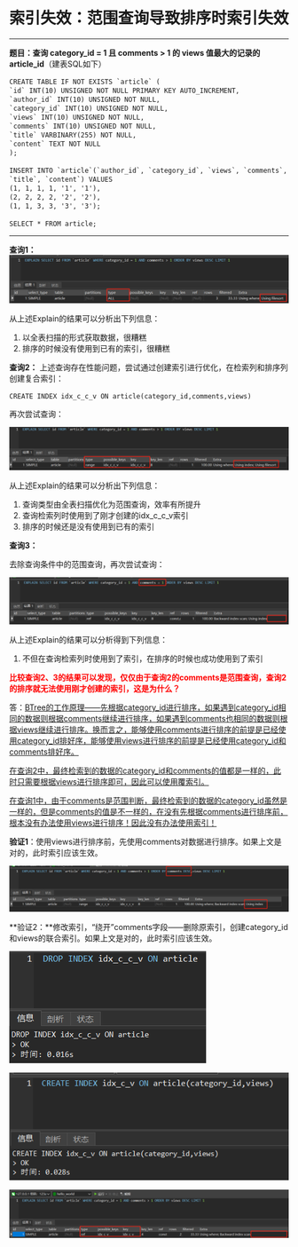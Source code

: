 # 索引失效：范围查询导致排序时索引失效

---

**题目：查询 category_id = 1  且 comments > 1 的 views 值最大的记录的article_id**（建表SQL如下）

```mysql
CREATE TABLE IF NOT EXISTS `article` (
`id` INT(10) UNSIGNED NOT NULL PRIMARY KEY AUTO_INCREMENT,
`author_id` INT(10) UNSIGNED NOT NULL,
`category_id` INT(10) UNSIGNED NOT NULL,
`views` INT(10) UNSIGNED NOT NULL,
`comments` INT(10) UNSIGNED NOT NULL,
`title` VARBINARY(255) NOT NULL,
`content` TEXT NOT NULL
);
 
INSERT INTO `article`(`author_id`, `category_id`, `views`, `comments`, `title`, `content`) VALUES
(1, 1, 1, 1, '1', '1'),
(2, 2, 2, 2, '2', '2'),
(1, 1, 3, 3, '3', '3');
 
SELECT * FROM article;
```

---

**查询1：**![image-20210512213730273](markdown/索引优化_单表_同时使用where和order时的索引失效.assets/image-20210512213730273.png)

从上述Explain的结果可以分析出下列信息：

1.  以全表扫描的形式获取数据，很糟糕
2.  排序的时候没有使用到已有的索引，很糟糕

**查询2：**
上述查询存在性能问题，尝试通过创建索引进行优化，在检索列和排序列创建复合索引：

```mysql
CREATE INDEX idx_c_c_v ON article(category_id,comments,views)
```

再次尝试查询：

![image-20210512215421290](markdown/索引优化_单表_同时使用where和order时的索引失效.assets/image-20210512215421290.png)

从上述Explain的结果可以分析出下列信息：

1.  查询类型由全表扫描优化为范围查询，效率有所提升
2.  查询检索列时使用到了刚才创建的idx_c_c_v索引
3.  排序的时候还是没有使用到已有的索引

**查询3：**

去除查询条件中的范围查询，再次尝试查询：

![image-20210512220613689](markdown/索引优化_单表_同时使用where和order时的索引失效.assets/image-20210512220613689.png)

从上述Explain的结果可以分析得到下列信息：

1.  不但在查询检索列时使用到了索引，在排序的时候也成功使用到了索引



**<font color = red>比较查询2、3的结果可以发现，仅仅由于查询2的comments是范围查询，查询2的排序就无法使用刚才创建的索引，这是为什么？</font>**

答：<u>BTree的工作原理——先根据category_id进行排序，如果遇到category_id相同的数据则根据comments继续进行排序，如果遇到comments也相同的数据则根据views继续进行排序。换而言之，能够使用comments进行排序的前提是已经使用category_id排好序，能够使用views进行排序的前提是已经使用category_id和comments排好序。</u>

<u>在查询2中，最终检索到的数据的category_id和comments的值都是一样的，此时只需要根据views进行排序即可，因此可以使用覆索引。</u>

<u>在查询1中，由于comments是范围判断，最终检索到的数据的category_id虽然是一样的，但是comments的值是不一样的，在没有先根据comments进行排序前，根本没有办法使用views进行排序！因此没有办法使用索引！</u>

**验证1**：使用views进行排序前，先使用comments对数据进行排序。如果上文是对的，此时索引应该生效。

![image-20210512224126336](markdown/索引优化_单表_同时使用where和order时的索引失效.assets/image-20210512224126336.png)

**验证2：**修改索引，“绕开”comments字段——删除原索引，创建category_id和views的联合索引。如果上文是对的，此时索引应该生效。

![image-20210512224557834](markdown/索引优化_单表_同时使用where和order时的索引失效.assets/image-20210512224557834.png)

![image-20210512224627032](markdown/索引优化_单表_同时使用where和order时的索引失效.assets/image-20210512224627032.png)

![image-20210512224708509](markdown/索引优化_单表_同时使用where和order时的索引失效.assets/image-20210512224708509.png)